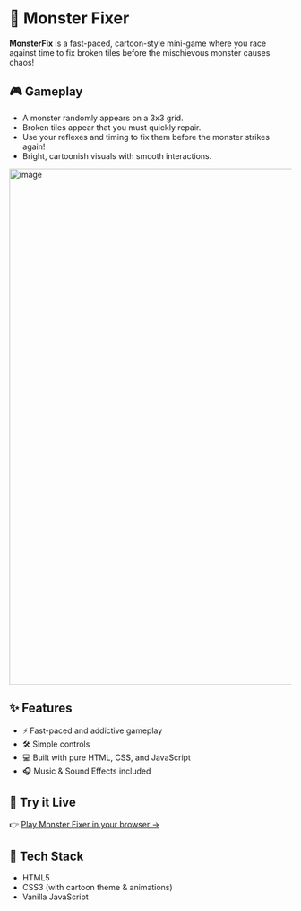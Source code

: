 # 🧰 Monster Fixer

**MonsterFix** is a fast-paced, cartoon-style mini-game where you race against time to fix broken tiles before the mischievous monster causes chaos!

## 🎮 Gameplay

- A monster randomly appears on a 3x3 grid.
- Broken tiles appear that you must quickly repair.
- Use your reflexes and timing to fix them before the monster strikes again!
- Bright, cartoonish visuals with smooth interactions.

<img width="1920" height="919" alt="image" src="https://github.com/user-attachments/assets/0a56110c-f844-44e8-85d3-de28e06f539d" />

## ✨ Features

- ⚡ Fast-paced and addictive gameplay
- 🛠️ Simple controls
- 💻 Built with pure HTML, CSS, and JavaScript
- 🎧 Music & Sound Effects included

## 🚀 Try it Live

👉 [Play Monster Fixer in your browser →](https://r1derpush.github.io/monster-fixer/)

## 🧪 Tech Stack

- HTML5
- CSS3 (with cartoon theme & animations)
- Vanilla JavaScript
